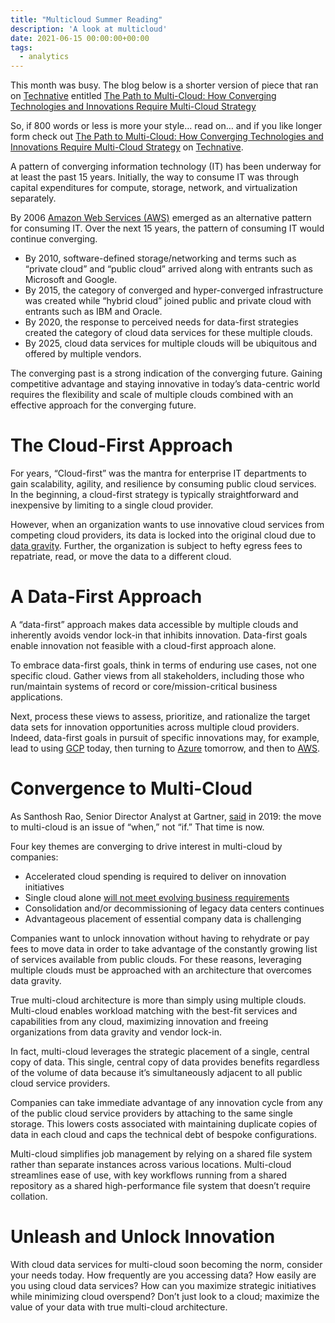 ```yaml
---
title: "Multicloud Summer Reading"
description: 'A look at multicloud'
date: 2021-06-15 00:00:00+00:00
tags:
  - analytics
---
```


This month was busy. The blog below is a shorter version of piece that ran on [Technative](https://technative.io/the-path-to-multi-cloud-how-converging-technologies-and-innovations-require-multi-cloud-strategy/) entitled [The Path to Multi-Cloud: How Converging Technologies and Innovations Require Multi-Cloud Strategy](https://technative.io/the-path-to-multi-cloud-how-converging-technologies-and-innovations-require-multi-cloud-strategy/)

So, if 800 words or less is more your style… read on… and if you like longer form check out [The Path to Multi-Cloud: How Converging Technologies and Innovations Require Multi-Cloud Strategy](https://technative.io/the-path-to-multi-cloud-how-converging-technologies-and-innovations-require-multi-cloud-strategy/) on [Technative](https://technative.io/the-path-to-multi-cloud-how-converging-technologies-and-innovations-require-multi-cloud-strategy/).

A pattern of converging information technology (IT) has been underway for at least the past 15 years. Initially, the way to consume IT was through capital expenditures for compute, storage, network, and virtualization separately.

By 2006 [Amazon Web Services (AWS)](https://aws.amazon.com/about-aws/) emerged as an alternative pattern for consuming IT. Over the next 15 years, the pattern of consuming IT would continue converging.

* By 2010, software-defined storage/networking and terms such as “private cloud” and “public cloud” arrived along with entrants such as Microsoft and Google.
* By 2015, the category of converged and hyper-converged infrastructure was created while “hybrid cloud” joined public and private cloud with entrants such as IBM and Oracle.
* By 2020, the response to perceived needs for data-first strategies created the category of cloud data services for these multiple clouds.
* By 2025, cloud data services for multiple clouds will be ubiquitous and offered by multiple vendors.

The converging past is a strong indication of the converging future. Gaining competitive advantage and staying innovative in today’s data-centric world requires the flexibility and scale of multiple clouds combined with an effective approach for the converging future.

The Cloud-First Approach
========================

For years, “Cloud-first” was the mantra for enterprise IT departments to gain scalability, agility, and resilience by consuming public cloud services. In the beginning, a cloud-first strategy is typically straightforward and inexpensive by limiting to a single cloud provider.

However, when an organization wants to use innovative cloud services from competing cloud providers, its data is locked into the original cloud due to [data gravity](https://www.factioninc.com/blog/data-gravity-as-the-center-of-your-multi-cloud-universe/). Further, the organization is subject to hefty egress fees to repatriate, read, or move the data to a different cloud.

A Data-First Approach
=====================

A “data-first” approach makes data accessible by multiple clouds and inherently avoids vendor lock-in that inhibits innovation. Data-first goals enable innovation not feasible with a cloud-first approach alone.

To embrace data-first goals, think in terms of enduring use cases, not one specific cloud. Gather views from all stakeholders, including those who run/maintain systems of record or core/mission-critical business applications.

Next, process these views to assess, prioritize, and rationalize the target data sets for innovation opportunities across multiple cloud providers. Indeed, data-first goals in pursuit of specific innovations may, for example, lead to using [GCP](https://cloud.google.com/bigquery/) today, then turning to [Azure](https://azure.microsoft.com/en-us/services/synapse-analytics/) tomorrow, and then to [AWS](https://aws.amazon.com/redshift/).

Convergence to Multi-Cloud
==========================

As Santhosh Rao, Senior Director Analyst at Gartner, [said](https://www.gartner.com/smarterwithgartner/modernize-it-infrastructure-in-a-hybrid-world/) in 2019: the move to multi-cloud is an issue of “when,” not “if.” That time is now. 

Four key themes are converging to drive interest in multi-cloud by companies: 

* Accelerated cloud spending is required to deliver on innovation initiatives
* Single cloud alone [will not meet evolving business requirements](https://info.flexera.com/CM-REPORT-State-of-the-Cloud)
* Consolidation and/or decommissioning of legacy data centers continues
* Advantageous placement of essential company data is challenging

Companies want to unlock innovation without having to rehydrate or pay fees to move data in order to take advantage of the constantly growing list of services available from public clouds. For these reasons, leveraging multiple clouds must be approached with an architecture that overcomes data gravity.

True multi-cloud architecture is more than simply using multiple clouds. Multi-cloud enables workload matching with the best-fit services and capabilities from any cloud, maximizing innovation and freeing organizations from data gravity and vendor lock-in. 

In fact, multi-cloud leverages the strategic placement of a single, central copy of data. This single, central copy of data provides benefits regardless of the volume of data because it’s simultaneously adjacent to all public cloud service providers.

Companies can take immediate advantage of any innovation cycle from any of the public cloud service providers by attaching to the same single storage. This lowers costs associated with maintaining duplicate copies of data in each cloud and caps the technical debt of bespoke configurations.

Multi-cloud simplifies job management by relying on a shared file system rather than separate instances across various locations. Multi-cloud streamlines ease of use, with key workflows running from a shared repository as a shared high-performance file system that doesn’t require collation. 

Unleash and Unlock Innovation
=============================

With cloud data services for multi-cloud soon becoming the norm, consider your needs today. How frequently are you accessing data? How easily are you using cloud data services? How can you maximize strategic initiatives while minimizing cloud overspend? Don’t just look to a cloud; maximize the value of your data with true multi-cloud architecture.

